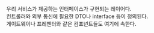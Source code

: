 우리 서비스가 제공하는 인터페이스가 구현되는 레이어다.<br>
컨트롤러와 외부 통신에 필요한 DTO나 interface 등이 정의된다.<br>
게이트웨이나 프레젠터와 같은 컴포넌트들도 여기에 속한다.